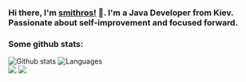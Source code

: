 ### Hi there, I'm [smithros!](https://github.com/smithros) 👋. I'm a Java Developer from Kiev. Passionate about self-improvement and focused forward.
### Some github stats:

![Github stats](https://github-readme-stats.vercel.app/api?username=smithros&theme=radical&show_icons=true)
![Languages](https://github-readme-stats.vercel.app/api/top-langs/?username=smithros&theme=radical&layout=compact)
<br>
[![](https://img.shields.io/badge/TG-anx1ety!-blue)](https://t.me/smith_27)
[![](https://img.shields.io/badge/IG-smithr-pink)](https://www.instagram.com/_smithr_/)

